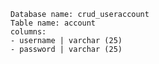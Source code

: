 	Database name: crud_useraccount
	Table name: account
	columns:
	- username | varchar (25)
	- password | varchar (25)
